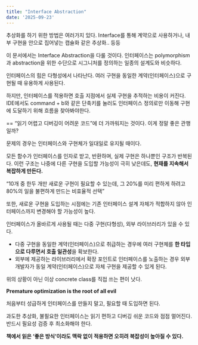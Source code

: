 ```yaml
---
title: "Interface Abstraction"
date: '2025-09-23'
---
```


추상화를 하기 위한 방법은 여러가지 있다. Interface를 통해 계약으로 사용하거나, 내부 구현을 안으로 집어넣는 캡슐화 같은 추상화.. 등등

이 문서에서는 Interface Abstraction을 다룰 것이다. 인터페이스는 polymorphism과 abstraction을 위한 수단으로 시그니처를 정의하는 일종의 설계도와 비슷하다.

인터페이스의 힘은 다형성에서 나타난다. 여러 구현을 동일한 계약(인터페이스)으로 구현될 때 유용하게 사용된다.

하지만, 인터페이스를 적용하면 호출 지점에서 실제 구현을 추적하는 비용이 커진다. IDE에서도 command + b와 같은 단축키를 눌러도 인터페이스 정의로만 이동해 구현에 도달하기 위해 흐름을 찾아봐야한다.

== “읽기 어렵고 디버깅이 어려운 코드”에 더 가까워지는 것이다. 이게 정말 좋은 관행일까?

문제의 경우는 인터페이스와 구현체가 일대일로 유지될 때이다.

모든 함수가 인터페이스를 인자로 받고, 반환하며, 실제 구현은 하나뿐인 구조가 반복된다. 이런 구조는 나중에 다른 구현을 도입할 가능성이 극히 낮은데도, **현재를 지속해서 복잡하게 만든다.**

“10개 중 한두 개만 새로운 구현이 필요할 수 있는데, 그 20%를 미리 편하게 하려고 80%의 일을 불편하게 만드는 비효율적 선택”

또한, 새로운 구현을 도입하는 시점에는 기존 인터페이스 설계 자체가 적합하지 않아 인터페이스까지 변경해야 할 가능성이 높다.

인터페이스가 올바르게 사용될 때는 다중 구현(다형성), 외부 라이브러리가 있을 수 있다.

- 다중 구현을 동일한 계약(인터페이스)으로 취급하는 경우에 여러 구현체를 **한 타입으로 다루면서 호출 일관성**을 확보한다.
- 외부에 제공하는 라이브러리에서 확장 포인트로 인터페이스를 노출하는 경우 외부 개발자가 동일 계약(인터페이스)으로 자체 구현을 제공할 수 있게 된다.

위의 상황이 아닌 이상 concrete class를 직접 쓰는 편이 낫다.

**Premature optimization is the root of all evil**

처음부터 성급하게 인터페이스를 만들지 말고, 필요할 때 도입하면 된다.

과도한 추상화, 불필요한 인터페이스는 읽기 편하고 디버깅 쉬운 코드와 점점 멀어진다. 반드시 필요성 검증 후 최소화해야 한다.

**책에서 읽은 ‘좋은 방식’이라도 맥락 없이 적용하면 오히려 복잡성이 높아질 수 있다.**